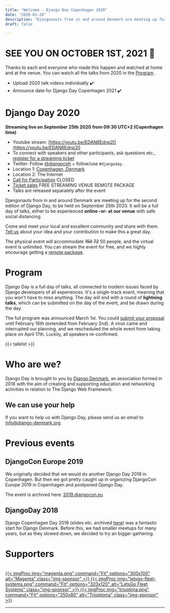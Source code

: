 ```yaml
---
title: "Welcome - Django Day Copenhagen 2020"
date: "2020-01-20"
description: "Djangonauts from in and around Denmark are meeting up for the second edition of Django Day Copenhagen, September 25th 2020"
draft: false

---
```

# SEE YOU ON OCTOBER 1ST, 2021 👋

Thanks to each and everyone who made this happen and watched at home and at the venue. You can watch all the talks from 2020 in the [Program](#program).

* Upload 2020 talk videos individually <span class="badge badge-pill badge-primary">✔️</span>
* Announce date for Django Day Copenhagen 2021 <span class="badge badge-pill badge-primary">✔️</span>

# Django Day 2020

**Streaming live on September 25th 2020 from 09:30 UTC+2 (Copenhagen time)**

* Youtube stream: [https://youtu.be/EDAN6Ednp2I](https://youtu.be/EDAN6Ednp2I)
* To connect with speakers and other participants, ask questions etc., [register for a streaming ticket](/tickets/)
* Twitter: Follow [@djangocph](https://twitter.com/djangocph) + follow/use `#djangoday`.
* Location 1: [Copenhagen, Denmark](/venue/)
* Location 2: The Internet
* [Call for Participation](/cfp/) <span class="badge badge-pill badge-warning">CLOSED</span>
* [Ticket sales](/tickets/) <span class="badge badge-pill badge-success">FREE STREAMING</span> <span class="badge badge-pill badge-warning">VENUE</span> <span class="badge badge-pill badge-warning">REMOTE PACKAGE</span>
* Talks are released separately after the event

Djangonauts from in and around Denmark are meeting up for the second edition of
Django Day, to be held on September 25th 2020. It will be a full day of talks,
either to be experienced **online -or- at our venue** with safe social distancing.

Come and meet your local and excellent community and share with them.
[Tell us](/cfp/) about your idea and your contribution to make this a great day.

The physical event will accommodate <strike>150</strike> <strike>72</strike> 50 people, and the virtual event is unlimited. You can stream the event for free, and
we highly encourage getting a <a href="/tickets/">remote package</a>.


<div style="clear: both"></div>


# Program


Django Day is a full day of talks, all connected to modern issues faced
by Django developers of all experiences. It's a single-track
event, meaning that you won't have to miss anything. The day will end
with a round of **lightning talks**, which can be submitted on the day of the event,
and be drawn during the day.

The full program was announced March 1st. You could
[submit your proposal](/cfp/) until February 16th (extended from February 2nd). A virus came and interrupted our planning, and we rescheduled the whole event from taking place on April 17th. Luckily, all speakers re-confirmed.

{{< talklist >}}

# Who are we?

Django Day is brought to you by [Django Denmark](https://www.django-denmark.org/),
an association formed in 2018 with the aim of creating and supporting education
and networking activities in relation to The Django Web Framework.

## We can use your help

If you want to help us with Django Day, please send us an email to
[info@django-denmark.org](mailto:info@django-denmark.org).

# Previous events

## DjangoCon Europe 2019

We originally decided that we would do another Django Day 2019 in Copenhagen.
But then we got pretty caught up in organizing DjangoCon Europe 2019 in
Copenhagen and postponed Django Day.

The event is archived here: [2019.djangocon.eu](https://2019.djangocon.eu)

## DjangoDay 2018

Django Copenhagen Day 2018 (slides etc. archived [here](https://2018.djangoday.dk/))
was a fantastic start for Django Denmark. Before this, we had smaller meetups
for many years, but as they slowed down, we decided to try an bigger
gathering.


# Supporters
<br>
<a href="https://www.magenta.dk/" target="_blank" class="sponsor">
{{< imgProc
img="magenta.png"
command="Fit"
options="300x100"
alt="Magenta"
class="img-sponsor"
>}}
</a>

<a href="https://letsgofleetsystems.com/" target="_blank" class="sponsor">
{{< imgProc
img="letsgo-fleet-systems.png"
command="Fit"
options="320x120"
alt="LetsGo Fleet Systems"
class="img-sponsor"
>}}
</a>

<a href="https://trioptima.com/" target="_blank" class="sponsor">
{{< imgProc
img="trioptima.png"
command="Fit"
options="250x80"
alt="Trioptoma"
class="img-sponsor"
>}}
</a>


<hr>
